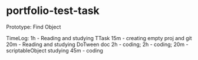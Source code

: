 # portfolio-test-task
Prototype: Find Object

TimeLog:
	1h - Reading and studying TTask
	15m - creating empty proj and git
	20m - Reading and studying DoTween doc
	2h - coding;
	2h - coding;
	20m - scriptableObject studying
	45m - coding